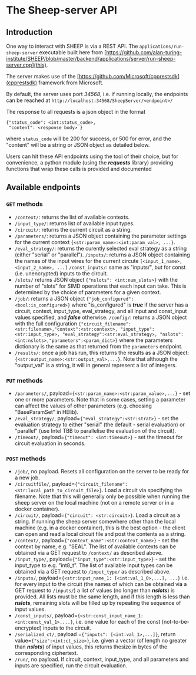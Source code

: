 # The Sheep-server API

## Introduction

One way to interact with SHEEP is via a REST API.  The ```applications/run-sheep-server```
executable built here from [https://github.com/alan-turing-institute/SHEEP/blob/master/backend/applications/server/run-sheep-server.cpp](this).

The server makes use of the [https://github.com/Microsoft/cpprestsdk](cpprestsdk) framework from Microsoft.

By default, the server uses port *34568*, i.e. if running locally, the endpoints
can be reached at ```http://localhost:34568/SheepServer/<endpoint>/```

The response to all requests is a json object in the format
```
{"status_code": <int:status_code>,
 "content": <response body> }
```
where ```status_code``` will be 200 for success, or 500 for error, and the "content" will be a string or JSON object as detailed below.

Users can hit these API endpoints using the tool of their choice,
but for convenience, a python module (using the ***requests*** library) providing functions that wrap these calls is provided [ ](here) and documented [ ](here)


## Available endpoints

### ```GET``` methods

* ```/context/```: returns the list of available contexts.
* ```/input_type/```: returns list of available input types.
* ```/circuit/```: returns the current circuit as a string.
* ```/parameters/```: returns a JSON object containing the parameter settings for the current context ```{<str:param_name>:<int:param_val>, ...}```.
* ```/eval_strategy/```: returns the curently selected eval strategy as a string (either "serial" or "parallel").
```/inputs/```: returns a JSON object containing the names of the input wires for the current circute ```[<input_1_name>, <input_2_name>, ...]```
```/const_inputs/```: same as "inputs/", but for const (i.e. unencrypted) inputs to the circuit.
* ```/slots/``` returns JSON object ```{"nslots": <int:num_slots>}``` with the
number of "slots" for SIMD operations that each input can take.  This is determined by the choice of parameters for a given context.
* ```/job/```: returns a JSON object ```{"job_configured": <bool:is_configured>}``` where "is_configured" is ***true*** if the server has a circuit, context, input_type, eval_strategy, and all input and const_input values specified, and ***false*** otherwise.
```/config/```: returns a JSON object with the full configuration ```{"circuit_filename":<str:filename>,"context":<str:context>, "input_type": <str:input_type>, "eval_strategy":<str:eval_strategy>, "nslots": <int:nslots>,"parameters":<param_dict>}``` where the parameters dictionary is the same as that returned from the ```parameters``` endpoint.
* ```/results/```: once a job has run, this returns the results as a JSON object: ```{<str:output_name>:<str:output_val>,...}```.  Note that although the "output_val" is a string, it will in general represent a list of integers.


### ```PUT``` methods

* ```/parameters/```, payload=```{<str:param_name>:<str:param_value>,...}``` -
set one or more parameters.  Note that in some cases, setting a parameter can affect the values of other parameters (e.g. choosing "BaseParamSet" in HElib).
* ```/eval_strategy/```, payload=```{"eval_strategy":<str:strat>}``` - set the evaluation strategy to either "serial" (the default - serial evaluation) or "parallel" (use Intel TBB to parallelise the evaluation of the circuit).
* ```/timeout/```, payload=```{"timeout": <int:timeout>}``` - set the timeout for circuit evaluation in seconds.

### ```POST``` methods

* ```/job/```, no payload.  Resets all configuration on the server to be ready for a new job.
* ```/circuitfile/```, payload=```{"circuit_filename": <str:local_path_to_circuit_file>}```.  Load a circuit via specifying the filename.  Note that this will generally only be possible when running the sheep server on the local machine (not on a remote server or in a docker container).
* ```/circuit/```, payload=```{"circuit": <str:circuit>}```.  Load a circuit as a string.  If running the sheep server somewhere other than the local machine (e.g. in a docker container), this is the best option - the client can open and read a local circuit file and post the contents as a string.
* ```/context/```, payload=```{"context_name":<str:context_name>}``` - set the context by name, e.g. "SEAL".  The list of available contexts can be obtained via a GET request to ```/context/``` as described above.
* ```/input_type/```, payload=```{"input_type":<str:input_type>}``` - set the input_type to e.g. "int8_t".  The list of available input types can be obtained via a GET request to ```/input_type/``` as described above.
* ```/inputs/```, payload=```{<str:input_name_1: [<int:val_1_0>,...], ...}``` i.e. for every input to the circuit (the names of which can be obtained via a GET request to ```/inputs/```) a list of values (no longer than ***nslots***) is provided.  All lists must be the same length, and if this length is less than ***nslots***, remaining slots will be filled up by repeating the sequence of input values.
* ```/const_inputs/```, payload=```{<str:const_input_name_1: <int:const_val_1>,...}```, i.e. one value for each of the const (not-to-be-encrypted) inputs to the circuit.
* ```/serialized_ct/```, payload =```{"inputs": [<int:val_1>,...]}```, return value=```{"size":<int:ct_size>}```, i.e. given a vector (of length no greater than ***nslots***) of input values, this returns thesize in bytes of the corresponding ciphertext.
* ```/run/```, no payload.  If circuit, context, input_type, and all parameters and inputs are specified, run the circuit evaluation.